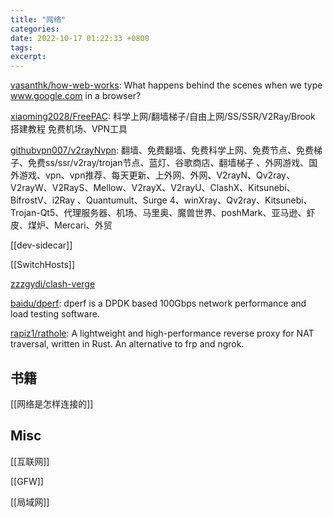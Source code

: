 ```yaml
---
title: "网络"
categories: 
date: 2022-10-17 01:22:33 +0800
tags: 
excerpt: 
---
```







[vasanthk/how-web-works](https://github.com/vasanthk/how-web-works): What happens behind the scenes when we type www.google.com in a browser?



[xiaoming2028/FreePAC](https://github.com/xiaoming2028/FreePAC): 科学上网/翻墙梯子/自由上网/SS/SSR/V2Ray/Brook 搭建教程 免费机场、VPN工具


[githubvpn007/v2rayNvpn](https://github.com/githubvpn007/v2rayNvpn): 翻墙、免费翻墙、免费科学上网、免费节点、免费梯子、免费ss/ssr/v2ray/trojan节点、蓝灯、谷歌商店、翻墙梯子 、外网游戏、国外游戏、vpn、vpn推荐、每天更新、上外网、外网、V2rayN、Qv2ray、V2rayW、V2RayS、Mellow、V2rayX、V2rayU、ClashX、Kitsunebi、BifrostV、i2Ray 、Quantumult、Surge 4、winXray、Qv2ray、Kitsunebi、Trojan-Qt5、代理服务器、机场、马里奥、魔兽世界、poshMark、亚马逊、虾皮、煤炉、Mercari、外贸


[[dev-sidecar]]

[[SwitchHosts]]

[zzzgydi/clash-verge](https://github.com/zzzgydi/clash-verge/)

[baidu/dperf](https://github.com/baidu/dperf): dperf is a DPDK based 100Gbps network performance and load testing software.

[rapiz1/rathole](https://github.com/rapiz1/rathole): A lightweight and high-performance reverse proxy for NAT traversal, written in Rust. An alternative to frp and ngrok.

## 书籍

[[网络是怎样连接的]]

## Misc

[[互联网]]

[[GFW]]

[[局域网]]


